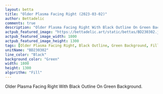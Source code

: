 ```yaml
---
layout: betta
title: "Older Plasma Facing Right (2023-03-02)"
author: Bettadelic
comments: true
description: "Older Plasma Facing Right With Black Outline On Green Background."
actpub_featured_image: "https://bettadelic.art/static/bettas/BD230302.jpg"
actpub_featured_image_width: 1800
actpub_featured_image_height: 1300
tags: [Older Plasma Facing Right, Black Outline, Green Background, Fill Pattern, March 2023]
unitName: "BD230302"
line_color: "Black"
background_color: "Green"
width: 1800
height: 1300
algorithm: "Fill"
---
```


Older Plasma Facing Right With Black Outline On Green Background.
